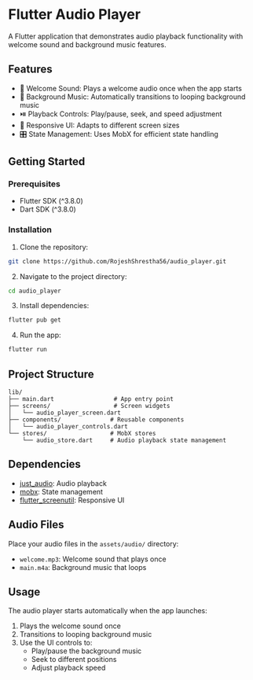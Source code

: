 # Flutter Audio Player

A Flutter application that demonstrates audio playback functionality with welcome sound and background music features.

## Features

- 🎵 Welcome Sound: Plays a welcome audio once when the app starts
- 🔄 Background Music: Automatically transitions to looping background music
- ⏯️ Playback Controls: Play/pause, seek, and speed adjustment
- 📱 Responsive UI: Adapts to different screen sizes
- 🎛️ State Management: Uses MobX for efficient state handling

## Getting Started

### Prerequisites

- Flutter SDK (^3.8.0)
- Dart SDK (^3.8.0)

### Installation

1. Clone the repository:
```bash
git clone https://github.com/RojeshShrestha56/audio_player.git
```

2. Navigate to the project directory:
```bash
cd audio_player
```

3. Install dependencies:
```bash
flutter pub get
```

4. Run the app:
```bash
flutter run
```

## Project Structure

```
lib/
├── main.dart                 # App entry point
├── screens/                  # Screen widgets
│   └── audio_player_screen.dart
├── components/              # Reusable components
│   └── audio_player_controls.dart
└── stores/                  # MobX stores
    └── audio_store.dart     # Audio playback state management
```

## Dependencies

- [just_audio](https://pub.dev/packages/just_audio): Audio playback
- [mobx](https://pub.dev/packages/mobx): State management
- [flutter_screenutil](https://pub.dev/packages/flutter_screenutil): Responsive UI

## Audio Files

Place your audio files in the `assets/audio/` directory:
- `welcome.mp3`: Welcome sound that plays once
- `main.m4a`: Background music that loops

## Usage

The audio player starts automatically when the app launches:
1. Plays the welcome sound once
2. Transitions to looping background music
3. Use the UI controls to:
   - Play/pause the background music
   - Seek to different positions
   - Adjust playback speed


